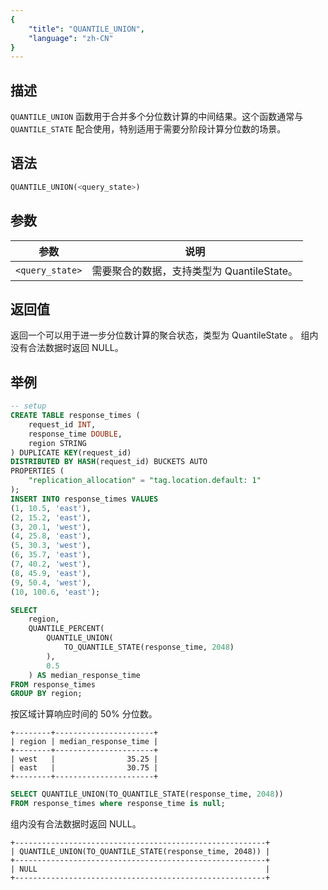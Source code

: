 ```yaml
---
{
    "title": "QUANTILE_UNION",
    "language": "zh-CN"
}
---
```


## 描述

`QUANTILE_UNION` 函数用于合并多个分位数计算的中间结果。这个函数通常与 `QUANTILE_STATE` 配合使用，特别适用于需要分阶段计算分位数的场景。

## 语法

```sql
QUANTILE_UNION(<query_state>)
```

## 参数

| 参数 | 说明 |
| -- | -- |
| `<query_state>` | 需要聚合的数据，支持类型为 QuantileState。 |

## 返回值

返回一个可以用于进一步分位数计算的聚合状态，类型为 QuantileState 。
组内没有合法数据时返回 NULL。

## 举例

```sql
-- setup
CREATE TABLE response_times (
    request_id INT,
    response_time DOUBLE,
    region STRING
) DUPLICATE KEY(request_id)
DISTRIBUTED BY HASH(request_id) BUCKETS AUTO
PROPERTIES (
    "replication_allocation" = "tag.location.default: 1"
);
INSERT INTO response_times VALUES
(1, 10.5, 'east'),
(2, 15.2, 'east'),
(3, 20.1, 'west'),
(4, 25.8, 'east'),
(5, 30.3, 'west'),
(6, 35.7, 'east'),
(7, 40.2, 'west'),
(8, 45.9, 'east'),
(9, 50.4, 'west'),
(10, 100.6, 'east');
```

```sql
SELECT 
    region,
    QUANTILE_PERCENT(
        QUANTILE_UNION(
            TO_QUANTILE_STATE(response_time, 2048)
        ),
        0.5
    ) AS median_response_time
FROM response_times
GROUP BY region;
```

按区域计算响应时间的 50% 分位数。

```text
+--------+----------------------+
| region | median_response_time |
+--------+----------------------+
| west   |                35.25 |
| east   |                30.75 |
+--------+----------------------+
```

```sql
SELECT QUANTILE_UNION(TO_QUANTILE_STATE(response_time, 2048))
FROM response_times where response_time is null;
```

组内没有合法数据时返回 NULL。

```text
+--------------------------------------------------------+
| QUANTILE_UNION(TO_QUANTILE_STATE(response_time, 2048)) |
+--------------------------------------------------------+
| NULL                                                   |
+--------------------------------------------------------+
```
